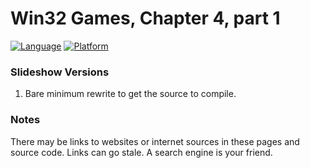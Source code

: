 # Win32 Games, Chapter 4, part 1
[![Language](https://img.shields.io/badge/Language%20-C++-blue.svg)](https://github.com/GeorgePimpleton/Win32-games/)
[![Platform](https://img.shields.io/badge/Platform%20-Win32-blue.svg)](https://github.com/GeorgePimpleton/Win32-games/)
### Slideshow Versions

1. Bare minimum rewrite to get the source to compile.

### Notes
There may be links to websites or internet sources in these pages and source code. Links can go stale. A search engine is your friend.
